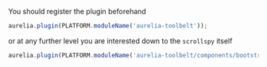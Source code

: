 
You should register the plugin beforehand

```js
aurelia.plugin(PLATFORM.moduleName('aurelia-toolbelt'));
```
or at any further level you are interested down to the ```scrollspy``` itself
```js
aurelia.plugin(PLATFORM.moduleName('aurelia-toolbelt/components/bootstrap/scrollspy'));
```
